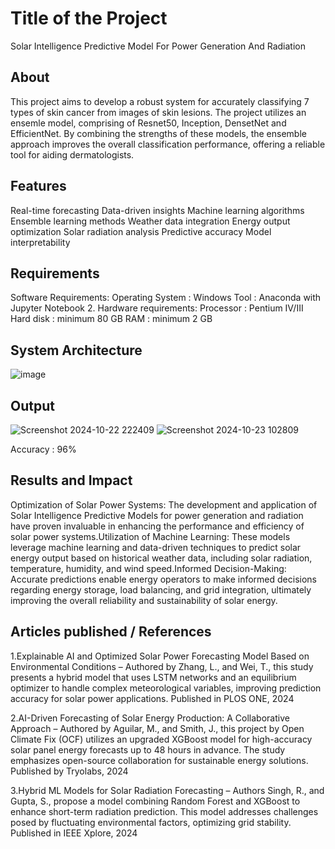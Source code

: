 # Title of the Project
Solar Intelligence Predictive Model For Power Generation And Radiation

## About
This project aims to develop a robust system for accurately classifying 7 types of skin cancer from images of skin lesions. The project utilizes an ensemle model, comprising of Resnet50, Inception, DensetNet and EfficientNet. By combining the strengths of these models, the ensemble approach improves the overall classification performance, offering a reliable tool for aiding dermatologists.

## Features

Real-time forecasting
Data-driven insights
Machine learning algorithms
Ensemble learning methods
Weather data integration
Energy output optimization
Solar radiation analysis
Predictive accuracy
Model interpretability
## Requirements
Software Requirements:
Operating System 		: Windows
Tool   			: Anaconda with Jupyter Notebook
2. Hardware requirements:
Processor   		: Pentium IV/III
Hard disk   		: minimum 80 GB
RAM        		: minimum 2 GB

## System Architecture

![image](https://github.com/user-attachments/assets/13bc319e-f11a-433a-b7ee-6c2e3f395af2)



## Output
![Screenshot 2024-10-22 222409](https://github.com/user-attachments/assets/231ae367-8a48-44fc-bfef-4255ef963566)
![Screenshot 2024-10-23 102809](https://github.com/user-attachments/assets/71c13b95-f594-40ab-b3f4-562ce8024ee7)

Accuracy : 96%

## Results and Impact
<!--Give the results and impact as shown below-->
Optimization of Solar Power Systems: The development and application of Solar Intelligence Predictive Models for power generation and radiation have proven invaluable in enhancing the performance and efficiency of solar power systems.Utilization of Machine Learning: These models leverage machine learning and data-driven techniques to predict solar energy output based on historical weather data, including solar radiation, temperature, humidity, and wind speed.Informed Decision-Making: Accurate predictions enable energy operators to make informed decisions regarding energy storage, load balancing, and grid integration, ultimately improving the overall reliability and sustainability of solar energy.

## Articles published / References
1.Explainable AI and Optimized Solar Power Forecasting Model Based on Environmental Conditions – Authored by Zhang, L., and Wei, T., this study presents a hybrid model that uses LSTM networks and an equilibrium optimizer to handle complex meteorological variables, improving prediction accuracy for solar power applications. Published in PLOS ONE, 2024​

2.AI-Driven Forecasting of Solar Energy Production: A Collaborative Approach – Authored by Aguilar, M., and Smith, J., this project by Open Climate Fix (OCF) utilizes an upgraded XGBoost model for high-accuracy solar panel energy forecasts up to 48 hours in advance. The study emphasizes open-source collaboration for sustainable energy solutions. Published by Tryolabs, 2024

3.Hybrid ML Models for Solar Radiation Forecasting – Authors Singh, R., and Gupta, S., propose a model combining Random Forest and XGBoost to enhance short-term radiation prediction. This model addresses challenges posed by fluctuating environmental factors, optimizing grid stability. Published in IEEE Xplore, 2024




